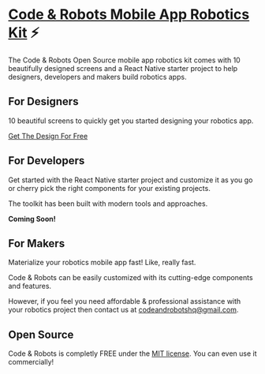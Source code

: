 # [Code & Robots Mobile App Robotics Kit](http://codeandrobots.com) ⚡

The Code & Robots Open Source mobile app robotics kit comes with 10 beautifully designed screens and a React Native starter project to help designers, developers and makers build robotics apps.

## For Designers

10 beautiful screens to quickly get you started designing your robotics app.

[Get The Design For Free](https://www.figma.com/file/glet2oR8FeFN12Y60CxeSOPi/Code-and-Robots/duplicate)

## For Developers

Get started with the React Native starter project and customize it as you go or cherry pick the right components for your existing projects.

The toolkit has been built with modern tools and approaches.

**Coming Soon!**

## For Makers

Materialize your robotics mobile app fast! Like, really fast.

Code & Robots can be easily customized with its cutting-edge components and features.

However, if you feel you need affordable & professional assistance with your robotics project then contact us at [codeandrobotshq@gmail.com](mailto:codeandrobotshq@gmail.com).

## Open Source

Code & Robots is completly FREE under the [MIT license](LICENSE). You can even use it commercially!
